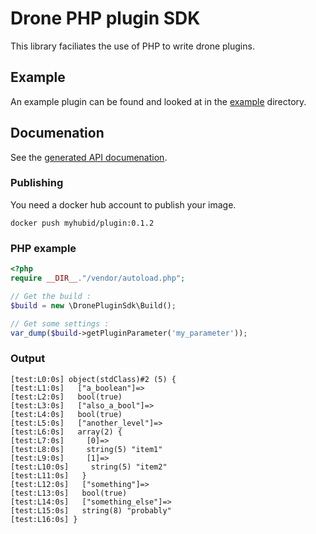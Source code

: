 # Drone PHP plugin SDK

This library faciliates the use of PHP to write drone plugins.

## Example

An example plugin can be found and looked at in the [example](example) directory.

## Documenation

See the [generated API documenation](https://phpdrone.github.io/drone-plugin-sdk/).

### Publishing

You need a docker hub account to publish your image.

`docker push myhubid/plugin:0.1.2`


### PHP example

```php
<?php
require __DIR__."/vendor/autoload.php";

// Get the build :
$build = new \DronePluginSdk\Build();

// Get some settings :
var_dump($build->getPluginParameter('my_parameter'));

```

### Output

```
[test:L0:0s] object(stdClass)#2 (5) {
[test:L1:0s]   ["a_boolean"]=>
[test:L2:0s]   bool(true)
[test:L3:0s]   ["also_a_bool"]=>
[test:L4:0s]   bool(true)
[test:L5:0s]   ["another_level"]=>
[test:L6:0s]   array(2) {
[test:L7:0s]     [0]=>
[test:L8:0s]     string(5) "item1"
[test:L9:0s]     [1]=>
[test:L10:0s]     string(5) "item2"
[test:L11:0s]   }
[test:L12:0s]   ["something"]=>
[test:L13:0s]   bool(true)
[test:L14:0s]   ["something_else"]=>
[test:L15:0s]   string(8) "probably"
[test:L16:0s] }
```
